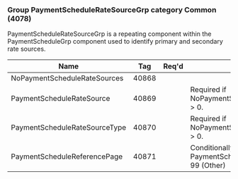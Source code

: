 ### Group PaymentScheduleRateSourceGrp category Common (4078)

PaymentScheduleRateSourceGrp is a repeating component within the PaymentScheduleGrp component used to identify primary and secondary rate sources.

| Name                          | Tag   | Req'd | Documentation                                                             |
|-------------------------------|-------|----------|---------------------------------------------------------------------------|
| NoPaymentScheduleRateSources  | 40868 |       |                                                                           |
| PaymentScheduleRateSource     | 40869 |       | Required if NoPaymentScheduleRateSources(40868) > 0.                      |
| PaymentScheduleRateSourceType | 40870 |       | Required if NoPaymentScheduleRateSources(40868) > 0.                      |
| PaymentScheduleReferencePage  | 40871 |       | Conditionally required when PaymentScheduleRateSource(40869) = 99 (Other) |

